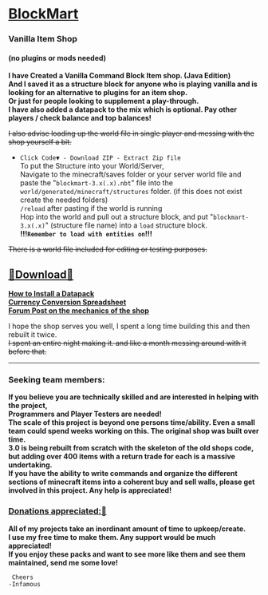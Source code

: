     
# [BlockMart]()    
### Vanilla Item Shop   
#### (no plugins or mods needed)   
  __I have Created a Vanilla Command Block Item shop. (Java Edition)  
And I saved it as a structure block for anyone who is playing vanilla and is looking for an alternative to plugins for an item shop.  
Or just for people looking to supplement a play-through.  
I have also added a datapack to the mix which is optional.  Pay other players / check balance and top balances!__

~~I also advise loading up the world file in single player and messing with the shop yourself a bit.~~  

-    `Click Code▼ - Download ZIP - Extract Zip file`   
To put the Structure into your World/Server,  
Navigate to the minecraft/saves folder or your server world file and paste the "`blockmart-3.x(.x).nbt`" file into the  
`world/generated/minecraft/structures` folder. (if this does not exist create the needed folders)  
`/reload` after pasting if the world is running  
Hop into the world and pull out a structure block, and put "`blockmart-3.x(.x)`" (structure file name) into a `load` structure block.  
__!!!`Remember to load with entities on`!!!__  
  
~~There is a world file included for editing or testing purposes.~~  
  
## [🔗Download🔗](https://github.com/InfamousMusicify/BlockMart/archive/refs/heads/master.zip)  

**[How to Install a Datapack](https://www.planetminecraft.com/blog/how-to-download-and-install-minecraft-data-packs/)   
[Currency Conversion Spreadsheet](https://bit.ly/2ocNumG)  
[Forum Post on the mechanics of the shop](https://bit.ly/2orjBiE)**  

I hope the shop serves you well, I spent a long time building this and then rebuilt it twice.  
~~I spent an entire night making it.  and like a month messing around with it before that.~~  
__________________________________________________________________________________________________________________________________________

### Seeking team members:
__If you believe you are technically skilled and are interested in helping with the project,  
Programmers and Player Testers are needed!  
The scale of this project is beyond one persons time/ability.  Even a small team could spend weeks working on this.  The original shop was built over time.  
3.0 is being rebuilt from scratch with the skeleton of the old shops code, but adding over 400 items with a return trade for each is a massive undertaking.   
If you have the ability to write commands and organize the different sections of minecraft items into a coherent buy and sell walls, please get involved in this project.  Any help is appreciated!__  

### [Donations appreciated:🔗](https://www.patreon.com/InfamousMusicify) 
__All of my projects take an inordinant amount of time to upkeep/create.  
I use my free time to make them.  Any support would be much appreciated!  
If you enjoy these packs and want to see more like them and see them maintained, send me some love!__  

     Cheers
    -Infamous
